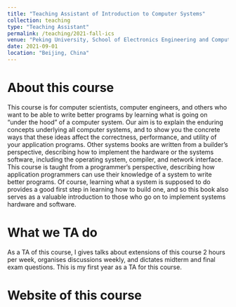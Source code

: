 ```yaml
---
title: "Teaching Assistant of Introduction to Computer Systems"
collection: teaching
type: "Teaching Assistant"
permalink: /teaching/2021-fall-ics
venue: "Peking University, School of Electronics Engineering and Computer Science"
date: 2021-09-01
location: "Beijing, China"
---
```


About this course
======
This course is for computer scientists, computer engineers, and others who want to be able to write better programs by learning what is going on “under the hood” of a computer system. Our aim is to explain the enduring concepts underlying all computer systems, and to show you the concrete ways that these ideas affect the correctness, performance, and utility of your application programs. Other systems books are written from a builder’s perspective, describing how to implement the hardware or the systems software, including the operating system, compiler, and network interface. This course is taught from a programmer’s perspective, describing how application programmers can use their knowledge of a system to write better programs. Of course, learning what a system is supposed to do provides a good first step in learning how to build one, and so this book also serves as a valuable introduction to those who go on to implement systems hardware and software.

What we TA do
======
As a TA of this course, I gives talks about extensions of this course 2 hours per week, organises discussions weekly, and dictates midterm and final exam questions. This is my first year as a TA for this course.

Website of this course
======
<!-- [http://www.dean.pku.edu.cn/service/web/courseDetailEn.php?flag=1&zxjhbh=BZ2223104833040_25430](http://www.dean.pku.edu.cn/service/web/courseDetailEn.php?flag=1&zxjhbh=BZ2223104833040_25430) -->
<!-- Heading 1
======

Heading 2
======

Heading 3
====== -->
